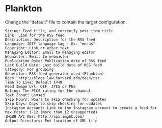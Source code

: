 
# Plankton
 Change the "default" file to contain the target configuration.
 

    String: Feed title, and currently post item title
    Link: Link for the RSS feed
    Description: Description for the RSS feed
    Language: IETF language tag - Ex. "en-us"
    Copyright: Link or other text 
    Managing Editor: Email to managing editor
    Webmaster: Email to webmaster
    Publication Date: Publication date of RSS feed
    Last Build Date: Last build date of RSS feed
    Category: For grouping
    Generator: RSS feed generator used (Plankton)
    Docs: http://blogs.law.harvard.edu/tech/rss
    Time To Live: Default 1440
    Feed Image Url: GIF, JPEG or PNG
    Rating: The PICS rating for the channel.
    Text Input: Unused
    Skip Hours: Hours to skip checking for updates
    Skip Days: Days to skip checking for updates
    Instagram Account: Link to the Instagram account to create a feed for
    Max Posts: 1-12 (more than 12 unsupported)
    IMGBB API KEY: http://api.imgbb.com/
    Output Directory: End location of XML file
